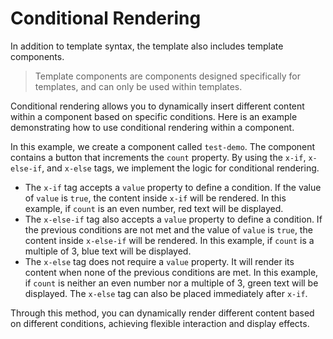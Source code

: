<template is="exm-article">
<a href="../../publics/examples/condition/demo.html" preview></a>
<a href="../../publics/examples/condition/test-demo.html" main></a>
</template>

# Conditional Rendering

In addition to template syntax, the template also includes template components.

> Template components are components designed specifically for templates, and can only be used within templates.

Conditional rendering allows you to dynamically insert different content within a component based on specific conditions. Here is an example demonstrating how to use conditional rendering within a component.

In this example, we create a component called `test-demo`. The component contains a button that increments the `count` property. By using the `x-if`, `x-else-if`, and `x-else` tags, we implement the logic for conditional rendering.

- The `x-if` tag accepts a `value` property to define a condition. If the value of `value` is `true`, the content inside `x-if` will be rendered. In this example, if `count` is an even number, red text will be displayed.
- The `x-else-if` tag also accepts a `value` property to define a condition. If the previous conditions are not met and the value of `value` is `true`, the content inside `x-else-if` will be rendered. In this example, if `count` is a multiple of 3, blue text will be displayed.
- The `x-else` tag does not require a `value` property. It will render its content when none of the previous conditions are met. In this example, if `count` is neither an even number nor a multiple of 3, green text will be displayed. The `x-else` tag can also be placed immediately after `x-if`.

Through this method, you can dynamically render different content based on different conditions, achieving flexible interaction and display effects.